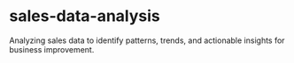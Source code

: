 # sales-data-analysis
Analyzing sales data to identify patterns, trends, and actionable insights for business improvement.
